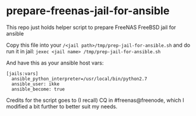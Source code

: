 # prepare-freenas-jail-for-ansible
This repo just holds helper script to prepare FreeNAS FreeBSD jail for ansible

Copy this file into your ```/<jail path>/tmp/prep-jail-for-ansible.sh```
and do run it in jail:
  ```jexec <jail name> /tmp/prep-jail-for-ansible.sh```
  
And have this as your ansible host vars:
```
[jails:vars]
  ansible_python_interpreter=/usr/local/bin/python2.7
  ansible_user: ikke
  ansible_become: true
```

Credits for the script goes to (I recall) CQ in #freenas@freenode, which I modified a bit further to better suit my needs.

